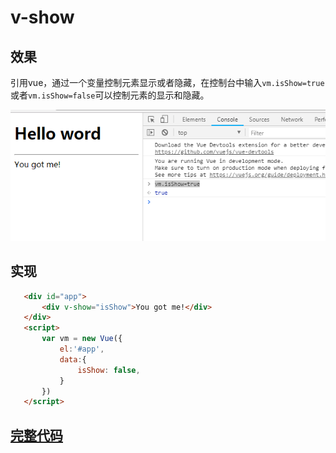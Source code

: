  # v-show

 ## 效果

引用vue，通过一个变量控制元素显示或者隐藏，在控制台中输入``vm.isShow=true`` 或者``vm.isShow=false``可以控制元素的显示和隐藏。

![](./assets/2018-08-04-15-07-23.png)

 
 ## 实现
 ```html
    <div id="app">
        <div v-show="isShow">You got me!</div>
    </div>
    <script>
        var vm = new Vue({
            el:'#app',
            data:{
                isShow: false,
            }
        })    
    </script>
 ```
 
 ## [完整代码](v-show.html)
